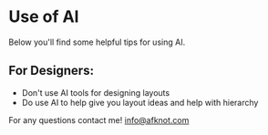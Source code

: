 # Use of AI

Below you'll find some helpful tips for using AI.

## For Designers:

- Don't use AI tools for designing layouts
- Do use AI to help give you layout ideas and help with hierarchy 

For any questions contact me! info@afknot.com
